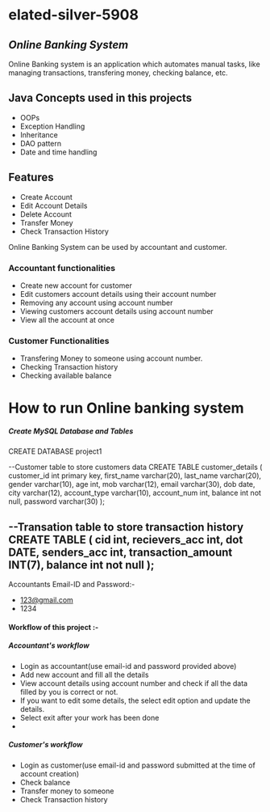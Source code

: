 # elated-silver-5908
## _Online Banking System_
Online Banking system is an application which automates manual tasks, like managing transactions, transfering money, checking balance, etc.

## Java Concepts used in this projects
- OOPs
- Exception Handling
- Inheritance
- DAO pattern
- Date and time handling

## Features
- Create Account
- Edit Account Details
- Delete Account
- Transfer Money
- Check Transaction History

Online Banking System can be used by accountant and customer.

### Accountant functionalities
- Create new account for customer
- Edit customers account details using their account number
- Removing any account using account number
- Viewing customers account details using account number
- View all the account at once
 
### Customer Functionalities
- Transfering Money to someone using account number.
- Checking Transaction history
- Checking available balance

# How to run Online banking system

##### Create MySQL Database and Tables

CREATE DATABASE project1

--Customer table to store customers data
CREATE TABLE customer_details
(
customer_id int primary key,
first_name varchar(20),
last_name varchar(20),
gender varchar(10),
age int,
mob varchar(12),
email varchar(30),
dob date,
city varchar(12),
account_type varchar(10),
account_num int,
balance int not null,
password varchar(30)
);

--Transation table to store transaction history
CREATE TABLE 
(
cid int,
recievers_acc int,
dot DATE,
senders_acc int,
transaction_amount INT(7),
balance int not null
);
---
Accountants Email-ID and Password:-
- 123@gmail.com
- 1234

#### Workflow of this project :-

##### Accountant's workflow
- Login as accountant(use email-id and password provided above)
- Add new account and fill all the details
- View account details using account number and check if all the data filled by you is correct or not.
- If you want to edit some details, the select edit option and update the details.
- Select exit after your work has been done
- 
##### Customer's workflow
- Login as customer(use email-id and password submitted at the time of account creation)
- Check balance
- Transfer money to someone
- Check Transaction history

